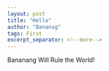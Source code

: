 ```yaml
---
layout: post
title: "Hello"
author: "Bananag"
tags: First
excerpt_separator: <!--more-->
---
```


Bananang Will Rule the World!
